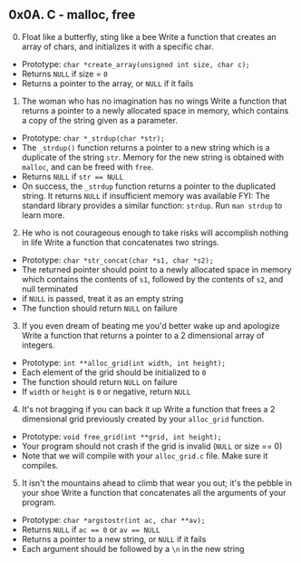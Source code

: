 ## 0x0A. C - malloc, free
0. Float like a butterfly, sting like a bee
Write a function that creates an array of chars, and initializes it with a specific char.
  * Prototype: `char *create_array(unsigned int size, char c);`
  * Returns `NULL` if size = `0`
  * Returns a pointer to the array, or `NULL` if it fails
1. The woman who has no imagination has no wings
Write a function that returns a pointer to a newly allocated space in memory, which contains a copy of the string given as a parameter.
  * Prototype: `char *_strdup(char *str);`
  * The `_strdup()` function returns a pointer to a new string which is a duplicate of the string `str`. Memory for the new string is obtained with `malloc`, and can be freed with `free`.
  * Returns `NULL` if `str == NULL`
  * On success, the `_strdup` function returns a pointer to the duplicated string. It returns `NULL` if insufficient memory was available
FYI: The standard library provides a similar function: `strdup`. Run `man strdup` to learn more.
2. He who is not courageous enough to take risks will accomplish nothing in life
Write a function that concatenates two strings.
  * Prototype: `char *str_concat(char *s1, char *s2);`
  * The returned pointer should point to a newly allocated space in memory which contains the contents of `s1`, followed by the contents of `s2`, and null terminated
  * if `NULL` is passed, treat it as an empty string
  * The function should return `NULL` on failure
3. If you even dream of beating me you'd better wake up and apologize
Write a function that returns a pointer to a 2 dimensional array of integers.
  * Prototype: `int **alloc_grid(int width, int height);`
  * Each element of the grid should be initialized to `0`
  * The function should return `NULL` on failure
  * If `width` or `height` is `0` or negative, return `NULL`
4. It's not bragging if you can back it up
Write a function that frees a 2 dimensional grid previously created by your `alloc_grid` function.
  * Prototype: `void free_grid(int **grid, int height);`
  * Your program should not crash if the grid is invalid (`NULL` or size == 0)
  * Note that we will compile with your `alloc_grid.c` file. Make sure it compiles.
5. It isn't the mountains ahead to climb that wear you out; it's the pebble in your shoe
Write a function that concatenates all the arguments of your program.
  * Prototype: `char *argstostr(int ac, char **av);`
  * Returns `NULL` if `ac == 0` or `av == NULL`
  * Returns a pointer to a new string, or `NULL` if it fails
  * Each argument should be followed by a `\n` in the new string
